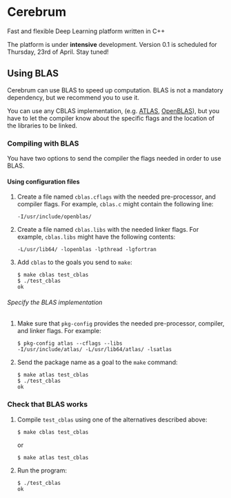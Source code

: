 # Cerebrum

Fast and flexible Deep Learning platform written in C++

The platform is under **intensive** development. Version 0.1 is scheduled for
Thursday, 23rd of April. Stay tuned!

## Using BLAS

Cerebrum can use BLAS to speed up computation. BLAS is not a mandatory
dependency, but we recommend you to use it.

You can use any CBLAS implementation, (e.g.
 [ATLAS](http://math-atlas.sourceforge.net/),
 [OpenBLAS](www.openblas.net)), but you have to let the compiler know about
the specific flags and the location of the libraries to be linked.

### Compiling with BLAS

You have two options to send the compiler the flags needed in order to use
BLAS.

#### Using configuration files

1.  Create a file named `cblas.cflags` with the needed pre-processor, and
    compiler flags. For example, `cblas.c` might contain the following line:
    ```
    -I/usr/include/openblas/
    ```
2.  Create a file named `cblas.libs` with the needed linker flags. For example,
    `cblas.libs` might have the following contents:
    ```
    -L/usr/lib64/ -lopenblas -lpthread -lgfortran
    ```
3.  Add `cblas` to the goals you send to `make`:
    ```
    $ make cblas test_cblas
    $ ./test_cblas
    ok
    ```

###### Specify the BLAS implementation

1.  Make sure that `pkg-config` provides the needed pre-processor, compiler,
    and linker flags. For example:
    ```
    $ pkg-config atlas --cflags --libs
    -I/usr/include/atlas/ -L/usr/lib64/atlas/ -lsatlas
    ```
2. Send the package name as a goal to the `make` command:
    ```
    $ make atlas test_cblas
    $ ./test_cblas
    ok
    ```

### Check that BLAS works

1.  Compile `test_cblas` using one of the alternatives described above:
    ```
    $ make cblas test_cblas
    ```
    or
    ```
    $ make atlas test_cblas
    ```

2.  Run the program:
    ```
    $ ./test_cblas
    ok
    ```

